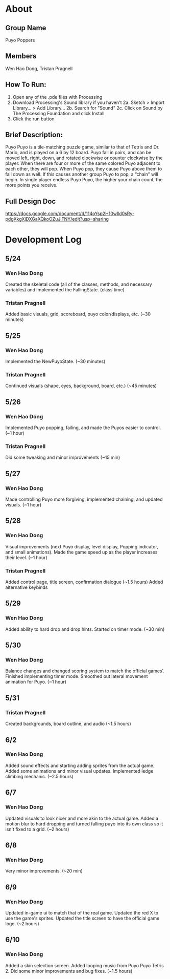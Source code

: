 # About
Group Name
---
Puyo Poppers

Members
---
Wen Hao Dong, Tristan Pragnell

How To Run:
---
1. Open any of the .pde files with Processing
2. Download Processing's Sound library if you haven't
  2a. Sketch > Import Library... > Add Library...
  2b. Search for "Sound"
  2c. Click on Sound by The Processing Foundation and click Install
3. Click the run button

Brief Description:
---
Puyo Puyo is a tile-matching puzzle game, similar to that of Tetris and Dr. Mario, and is played on a 6 by 12 board. Puyo fall in pairs, and can be moved left, right, down, and rotated clockwise or counter clockwise by the player. When there are four or more of the same colored Puyo adjacent to each other, they will pop. When Puyo pop, they cause Puyo above them to fall down as well. If this causes another group Puyo to pop, a “chain” will begin. In single player endless Puyo Puyo, the higher your chain count, the more points you receive.

Full Design Doc
---
https://docs.google.com/document/d/114oYsp2H10wIld0sRy-pdgXkgXjDXGaXQkoOZuJiFNY/edit?usp=sharing

# Development Log
## 5/24
### Wen Hao Dong
Created the skeletal code (all of the classes, methods, and necessary variables) and implemented the FallingState. (class time)

### Tristan Pragnell
Added basic visuals, grid, scoreboard, puyo color/displays, etc. (~30 minutes)

## 5/25
### Wen Hao Dong
Implemented the NewPuyoState. (~30 minutes)

### Tristan Pragnell
Continued visuals (shape, eyes, background, board, etc.) (~45 minutes)

## 5/26
### Wen Hao Dong
Implemented Puyo popping, failing, and made the Puyos easier to control. (~1 hour)

### Tristan Pragnell
Did some tweaking and minor improvements (~15 min)

## 5/27
### Wen Hao Dong
Made controlling Puyo more forgiving, implemented chaining, and updated visuals. (~1 hour)

## 5/28
### Wen Hao Dong
Visual improvements (next Puyo display, level display, Popping indicator, and small animations).
Made the game speed up as the player increases their level.
(~1 hour)

### Tristan Pragnell
Added control page, title screen, confirmation dialogue (~1.5 hours)
Added alternative keybinds

## 5/29
### Wen Hao Dong
Added ability to hard drop and drop hints.
Started on timer mode.
(~30 min)

## 5/30
### Wen Hao Dong
Balance changes and changed scoring system to match the official games'.
Finished implementing timer mode.
Smoothed out lateral movement animation for Puyo.
(~1 hour)

## 5/31
### Tristan Pragnell
Created backgrounds, board outline, and audio (~1.5 hours)

## 6/2
### Wen Hao Dong
Added sound effects and starting adding sprites from the actual game.
Added some animations and minor visual updates.
Implemented ledge climbing mechanic.
(~2.5 hours)

## 6/7
### Wen Hao Dong
Updated visuals to look nicer and more akin to the actual game.
Added a motion blur to hard dropping and turned falling puyo into its own class so it isn't fixed to a grid.
(~2 hours)

## 6/8
### Wen Hao Dong
Very minor improvements.
(~20 min)

## 6/9
### Wen Hao Dong
Updated in-game ui to match that of the real game.
Updated the red X to use the game's sprites.
Updated the title screen to have the official game logo.
(~2 hours)

## 6/10
### Wen Hao Dong
Added a skin selection screen.
Added looping music from Puyo Puyo Tetris 2.
Did some minor improvements and bug fixes.
(~1.5 hours)
